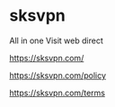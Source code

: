 # sksvpn

All in one
Visit web direct

https://sksvpn.com/

https://sksvpn.com/policy

https://sksvpn.com/terms

